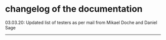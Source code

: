# changelog of the documentation

03.03.20: Updated list of testers as per mail from Mikael Doche and Daniel Sage

---
